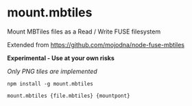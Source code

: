 # mount.mbtiles
Mount MBTiles files as a Read / Write FUSE filesystem

Extended from https://github.com/mojodna/node-fuse-mbtiles

**Experimental - Use at your own risks**

*Only PNG tiles are implemented*

`npm install -g mount.mbtiles`

`mount.mbtiles {file.mbtiles} {mountpont}`
